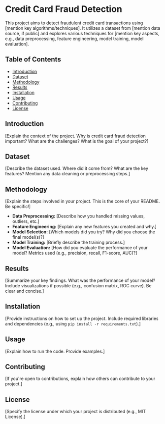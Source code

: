# Credit Card Fraud Detection

This project aims to detect fraudulent credit card transactions using [mention key algorithms/techniques].  It utilizes a dataset from [mention data source, if public] and explores various techniques for [mention key aspects, e.g., data preprocessing, feature engineering, model training, model evaluation].

## Table of Contents

- [Introduction](#introduction)
- [Dataset](#dataset)
- [Methodology](#methodology)
- [Results](#results)
- [Installation](#installation)
- [Usage](#usage)
- [Contributing](#contributing)
- [License](#license)

## Introduction

[Explain the context of the project. Why is credit card fraud detection important? What are the challenges? What is the goal of your project?]

## Dataset

[Describe the dataset used.  Where did it come from? What are the key features?  Mention any data cleaning or preprocessing steps.]

## Methodology

[Explain the steps involved in your project.  This is the core of your README. Be specific!]

*   **Data Preprocessing:** [Describe how you handled missing values, outliers, etc.]
*   **Feature Engineering:** [Explain any new features you created and why.]
*   **Model Selection:** [Which models did you try? Why did you choose the final model(s)?]
*   **Model Training:** [Briefly describe the training process.]
*   **Model Evaluation:** [How did you evaluate the performance of your model?  Metrics used (e.g., precision, recall, F1-score, AUC)?]

## Results

[Summarize your key findings. What was the performance of your model?  Include visualizations if possible (e.g., confusion matrix, ROC curve). Be clear and concise.]

## Installation

[Provide instructions on how to set up the project.  Include required libraries and dependencies (e.g., using `pip install -r requirements.txt`).]

## Usage

[Explain how to run the code.  Provide examples.]

## Contributing

[If you're open to contributions, explain how others can contribute to your project.]

## License

[Specify the license under which your project is distributed (e.g., MIT License).]
